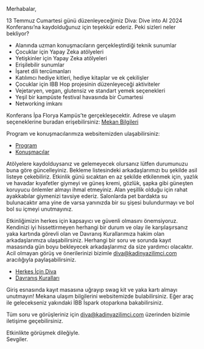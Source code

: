 Merhabalar,

13 Temmuz Cumartesi günü düzenleyeceğimiz Diva: Dive into AI 2024 Konferansı’na kaydolduğunuz için teşekkür ederiz. Peki sizleri neler bekliyor?

- Alanında uzman konuşmacıların gerçekleştirdiği teknik sunumlar
- Çocuklar için Yapay Zeka atölyeleri
- Yetişkinler için Yapay Zeka atölyeleri
- Erişilebilir sunumlar
- İşaret dili tercümanları
- Katılımcı hediye kitleri, hediye kitaplar ve ek çekilişler
- Çocuklar için IBB Hop projesinin düzenleyeceği aktiviteler
- Vejetaryen, vegan, glutensiz ve standart yemek seçenekleri
- Yeşil bir kampüste festival havasında bir Cumartesi
- Networking imkanı

Konferans İpa Florya Kampüs’te gerçekleşecektir. Adrese ve ulaşım seçeneklerine buradan erişebilirsiniz: [Mekan Bilgileri](https://www.divaconf.com/resources/mekan)

Program ve konuşmacılarımıza websitemizden ulaşabilirsiniz:
- [Program](https://www.divaconf.com/program)
- [Konuşmacılar](https://www.divaconf.com/konusmacilar)

Atölyelere kaydolduysanız ve gelemeyecek olursanız lütfen durumunuzu buna göre güncelleyiniz. Bekleme listesindeki arkadaşlarımızı bu şekilde asil listeye çekebiliriz. Etkinlik günü sıcaktan en az şekilde etkilenmek için, yazlık ve havadar kıyafetler giymeyi ve güneş kremi, gözlük, şapka gibi güneşten koruyucu önlemler almayı ihmal etmeyiniz. Alan yeşillik olduğu için rahat ayakkabılar giymenizi tavsiye ederiz. Salonlarda pet bardakta su bulunacaktır ama yine de varsa yanınızda bir su şişesi bulundurmayı ve bol bol su içmeyi unutmayınız.

Etkinliğimizin herkes için kapsayıcı ve güvenli olmasını önemsiyoruz. Kendinizi iyi hissettirmeyen herhangi bir durum ve olay ile karşılaşırsanız yaka kartında görevli olan ve Davranış Kurallarımıza hakim olan arkadaşlarımıza ulaşabilirsiniz. Herhangi bir soru ve sorunda kayıt masasında gün boyu bekleyecek arkadaşlarımız da size yardımcı olacaktır. Acil olmayan görüş ve önerilerinizi bizimle [diva@kadinyazilimci.com](mailto:diva@kadinyazilimci.com) aracılığıyla paylaşabilirsiniz.

- [Herkes İçin Diva](https://www.divaconf.com/herkes-icin-diva)
- [Davranış Kuralları](https://www.divaconf.com/code-of-conducts)

Giriş esnasında kayıt masasına uğrayıp swag kit ve yaka kartı almayı unutmayın! Mekana ulaşım bilgilerini websitemizde bulabilirsiniz. Eğer araç ile gelecekseniz yakındaki İBB İspark otoparkına bakabilirsiniz.

Tüm soru ve görüşleriniz için [diva@kadinyazilimci.com](mailto:diva@kadinyazilimci.com) üzerinden bizimle iletişime geçebilirsiniz.

Etkinlikte görüşmek dileğiyle.  
Sevgiler.

